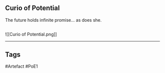 ## Curio of Potential
The future holds infinite promise... as does she.
##
![[Curio of Potential.png]]

---
## Tags
#Artefact
#PoE1
